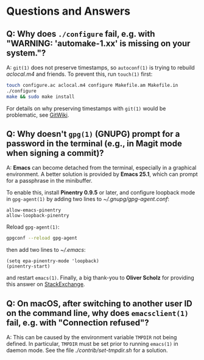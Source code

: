 # Questions and Answers

## Q: Why does `./configure` fail, e.g. with "WARNING: 'automake-1.xx' is missing on your system."?
A: `git(1)` does not preserve timestamps, so `autoconf(1)` is trying to
   rebuild _aclocal.m4_ and friends. To prevent this, run `touch(1)` first:

```bash
touch configure.ac aclocal.m4 configure Makefile.am Makefile.in
./configure
make && sudo make install
```

   For details on why preserving timestamps with `git(1)` would be problematic,
   see [GitWiki](https://git.wiki.kernel.org/index.php/Git_FAQ#Why_isn.27t_Git_preserving_modification_time_on_files.3F).

## Q: Why doesn't `gpg(1)` (GNUPG) prompt for a password in the terminal (e.g., in Magit mode when signing a commit)?
A: __Emacs__ can become detached from the terminal, especially in a graphical
   environment. A better solution is provided by __Emacs  25.1__,
   which can prompt for a passphrase in the minibuffer.

   To enable this, install __Pinentry 0.9.5__ or later, and configure
   loopback mode in `gpg-agent(1)` by adding two lines to
   _~/.gnupg/gpg-agent.conf_:

```
allow-emacs-pinentry
allow-loopback-pinentry
 ```

   Reload `gpg-agent(1)`:

```bash
gpgconf --reload gpg-agent
```

   then add two lines to _~/.emacs_:

```
(setq epa-pinentry-mode 'loopback)
(pinentry-start)
```

   and restart `emacs(1)`. Finally, a big thank-you to __Oliver Scholz__ for providing
   this answer on [StackExchange](https://emacs.stackexchange.com/questions/32881/enabling-minibuffer-pinentry-with-emacs-25-and-gnupg-2-1-on-ubuntu-xenial).

## Q: On __macOS__, after switching to another user ID on the command line, why does `emacsclient(1)` fail, e.g. with "Connection refused"?
A: This can be caused by the environment variable `TMPDIR` not being
   defined. In particular, `TMPDIR` must be set prior to running
   `emacs(1)` in daemon mode. See the file _./contrib/set-tmpdir.sh_
   for a solution.
